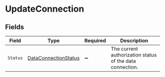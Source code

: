 # UpdateConnection


## Fields

| Field                                                                   | Type                                                                    | Required                                                                | Description                                                             |
| ----------------------------------------------------------------------- | ----------------------------------------------------------------------- | ----------------------------------------------------------------------- | ----------------------------------------------------------------------- |
| `Status`                                                                | [DataConnectionStatus](../../Models/Components/DataConnectionStatus.md) | :heavy_minus_sign:                                                      | The current authorization status of the data connection.                |